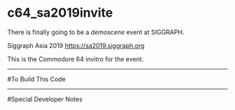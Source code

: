 # c64_sa2019invite

There is finally going to be a *demoscene* event at SIGGRAPH. 

Siggraph Asia 2019
https://sa2019.siggraph.org

This is the Commodore 64 invitro for the event.

---

#To Build This Code


---

#Special Developer Notes
